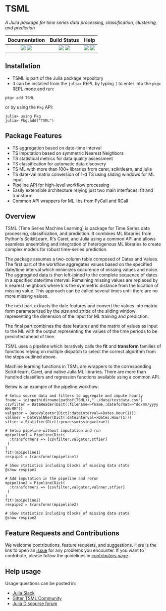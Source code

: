 # TSML 

*A Julia package for time series data processing, classification, clustering, and prediction*

| **Documentation** | **Build Status** | **Help** |
|:---:|:---:|:---:|
| [![][docs-dev-img]][docs-dev-url] [![][docs-stable-img]][docs-stable-url] | [![][travis-img]][travis-url] [![][codecov-img]][codecov-url] | [![][slack-img]][slack-url] [![][gitter-img]][gitter-url] |

## Installation
- TSML is part of the Julia package repository
- It can be installed from the `julia>` REPL by typing
`]` to enter into the `pkg>` REPL mode and run:

```
pkg> add TSML
```

or by using the `Pkg` API:

```
julia> using Pkg
julia> Pkg.add("TSML")
```

## Package Features

- TS aggregation based on date-time interval
- TS imputation based on symmetric Nearest Neighbors
- TS statistical metrics for data quality assessment
- TS classification for automatic data discovery
- TS ML with more than 100+ libraries from caret, scikitlearn, and julia
- TS date-val matrix conversion of 1-d TS using sliding windows for ML input
- Pipeline API for high-level workflow processing
- Easily extensible architecture relying just two main interfaces: fit and transform
- Common API wrappers for ML libs from PyCall and RCall

## Overview

TSML (Time Series Machine Learning) is package for Time Series data processing, classification, and prediction. It combines ML libraries from Python's ScikitLearn, R's Caret, and Julia using a common API and allows seamless ensembling and integration of heterogenous ML libraries to create complex models for robust time-series prediction.

The package assumes a two-column table composed of Dates and Values. The first part of the workflow aggregates values based on the specified date/time interval which minimizes occurence of missing values and noise. The aggregated data is then left-joined to the complete sequence of dates in a specified date/time interval. Remaining missing values are replaced by k nearest neighbors where k is the symmetric distance from the location of missing value. This approach can be called several times until there are no more missing values.

The next part extracts the date features and convert the values into matrix form parameterized by the _size_ and _stride_ of the sliding window representing the dimension of the input for ML training and prediction.

The final part combines the date features and the matrix of values as input to the ML with the output representing the values of the time periods to be predicted ahead of time.

TSML uses a pipeline which iteratively calls the __fit__ and __transform__ families of functions relying on multiple dispatch to select the correct algorithm from the steps outlined above.

Machine learning functions in TSML are wrappers to the corresponding Scikit-learn, Caret, and native Julia ML libraries. There are more than hundred classifiers and regression functions available using a common API. 

Below is an example of the pipeline workflow: 

```
# Setup source data and filters to aggregate and impute hourly
fname = joinpath(dirname(pathof(TSML)),"../data/testdata.csv")
csvfilter = DataReader(Dict(:filename=>fname,:dateformat=>"dd/mm/yyyy HH:MM"))
valgator = DateValgator(Dict(:dateinterval=>Dates.Hour(1)))
valnner = DateValNNer(Dict(:dateinterval=>Dates.Hour(1)))
stfier = Statifier(Dict(:processmissing=>true))
```

```
# Setup pipeline without imputation and run
mpipeline1 = Pipeline(Dict(
  :transformers => [csvfilter,valgator,stfier]
 )
)
fit!(mpipeline1)
respipe1 = transform!(mpipeline1)

# Show statistics including blocks of missing data stats
@show respipe1
```

```
# Add imputation in the pipeline and rerun
mpipeline2 = Pipeline(Dict(
  :transformers => [csvfilter,valgator,valnner,stfier]
 )
)
fit!(mpipeline2)
respipe2 = transform!(mpipeline2)

# Show statistics including blocks of missing data stats
@show respipe2
```

## Feature Requests and Contributions

We welcome contributions, feature requests, and suggestions. Here is the link to open an [issue][issues-url] for any problems you encounter. If you want to contribute, please follow the guidelines in [contributors page][contrib-url].

## Help usage

Usage questions can be posted in:
- [Julia Slack](https://julialang.org/community/) 
- [Gitter TSML Community][gitter-url]
- [Julia Discourse forum][discourse-tag-url]


[contrib-url]: https://github.com/IBM/TSML.jl/blob/master/CONTRIBUTORS.md
[discourse-tag-url]: https://discourse.julialang.org/
[gitter-url]: https://gitter.im/TSMLearning/community
[gitter-img]: https://badges.gitter.im/ppalmes/TSML.jl.svg
[slack-img]: https://img.shields.io/badge/chat-on%20slack-yellow.svg
[slack-url]: https://julialang.slack.com

[docs-stable-img]: https://img.shields.io/badge/docs-stable-blue.svg
[docs-stable-url]: https://ibm.github.io/TSML.jl/latest/
[docs-dev-img]: https://img.shields.io/badge/docs-dev-blue.svg
[docs-dev-url]: https://ibm.github.io/TSML.jl/dev/
[travis-img]: https://travis-ci.org/ppalmes/TSML.jl.svg?branch=master
[travis-url]: https://travis-ci.org/ppalmes/TSML.jl
[issues-url]: https://github.com/IBM/TSML.jl/issues

[codecov-url]: https://codecov.io/gh/IBM/TSML.jl
[codecov-img]: https://codecov.io/gh/IBM/TSML.jl/branch/master/graph/badge.svg

<!--
[docs-dev-img]: https://img.shields.io/badge/docs-dev-blue.svg
[docs-dev-url]: https://ibm.github.io/TSML.jl/
[appveyor-img]: 
[appveyor-url]:
[codecov-img]: 
[codecov-url]: 
-->
